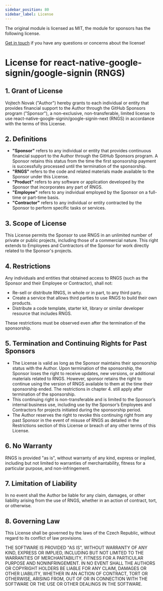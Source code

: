 ```yaml
---
sidebar_position: 80
sidebar_label: License
---
```


The original module is licensed as MIT, the module for sponsors has the following license.

[Get in touch](https://github.com/vonovak#-how-to-reach-me) if you have any questions or concerns about the license!

# License for react-native-google-signin/google-signin (RNGS)

## 1. Grant of License

Vojtech Novak ("Author") hereby grants to each individual or entity that provides financial support to the Author through the GitHub Sponsors program ("Sponsor"), a non-exclusive, non-transferable, limited license to use react-native-google-signin/google-signin-next (RNGS) in accordance with the terms of this License.

## 2. Definitions

- **"Sponsor"** refers to any individual or entity that provides continuous financial support to the Author through the GitHub Sponsors program. A Sponsor retains this status from the time the first sponsorship payment is successfully processed until the termination of the sponsorship.
- **"RNGS"** refers to the code and related materials made available to the Sponsor under this License.
- **"Product"** refers to any software or application developed by the Sponsor that incorporates any part of RNGS.
- **"Employee"** refers to any individual employed by the Sponsor on a full-time or part-time basis.
- **"Contractor"** refers to any individual or entity contracted by the Sponsor to perform specific tasks or services.

## 3. Scope of License

This License permits the Sponsor to use RNGS in an unlimited number of private or public projects, including those of a commercial nature. This right extends to Employees and Contractors of the Sponsor for work directly related to the Sponsor's projects.

## 4. Restrictions

Any individuals and entities that obtained access to RNGS (such as the Sponsor and their Employee or Contractor), shall not:

- Re-sell or distribute RNGS, in whole or in part, to any third party.
- Create a service that allows third parties to use RNGS to build their own products.
- Distribute a code template, starter kit, library or similar developer resource that includes RNGS.

These restrictions must be observed even after the termination of the sponsorship.

## 5. Termination and Continuing Rights for Past Sponsors

- The License is valid as long as the Sponsor maintains their sponsorship status with the Author. Upon termination of the sponsorship, the Sponsor loses the right to receive updates, new versions, or additional materials related to RNGS. However, sponsor retains the right to continue using the version of RNGS available to them at the time their sponsorship ended. The restrictions in chapter 4. still apply after termination of the sponsorship.
- This continuing right is non-transferable and is limited to the Sponsor’s internal business use, including use by the Sponsor’s Employees and Contractors for projects initiated during the sponsorship period.
- The Author reserves the right to revoke this continuing right from any past Sponsor in the event of misuse of RNGS as detailed in the Restrictions section of this License or breach of any other terms of this License.

## 6. No Warranty

RNGS is provided "as is", without warranty of any kind, express or implied, including but not limited to warranties of merchantability, fitness for a particular purpose, and non-infringement.

## 7. Limitation of Liability

In no event shall the Author be liable for any claim, damages, or other liability arising from the use of RNGS, whether in an action of contract, tort, or otherwise.

## 8. Governing Law

This License shall be governed by the laws of the Czech Republic, without regard to its conflict of law provisions.

THE SOFTWARE IS PROVIDED "AS IS", WITHOUT WARRANTY OF ANY KIND, EXPRESS OR
IMPLIED, INCLUDING BUT NOT LIMITED TO THE WARRANTIES OF MERCHANTABILITY,
FITNESS FOR A PARTICULAR PURPOSE AND NONINFRINGEMENT. IN NO EVENT SHALL THE
AUTHORS OR COPYRIGHT HOLDERS BE LIABLE FOR ANY CLAIM, DAMAGES OR OTHER
LIABILITY, WHETHER IN AN ACTION OF CONTRACT, TORT OR OTHERWISE, ARISING FROM,
OUT OF OR IN CONNECTION WITH THE SOFTWARE OR THE USE OR OTHER DEALINGS IN THE
SOFTWARE.
